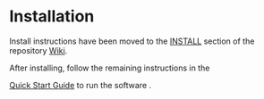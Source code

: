 
# Installation
Install instructions have been moved to the [INSTALL](https://github.com/Chia-Network/chia-blockchain/wiki/INSTALL) section of the repository [Wiki](https://github.com/Chia-Network/chia-blockchain/wiki).

After installing, follow the remaining instructions in the

[Quick Start Guide](https://github.com/Chia-Network/chia-blockchain/wiki/Quick-Start-Guide)
to run the  software .
